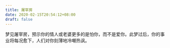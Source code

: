 ```yaml
---
title: 屠宰房
date: 2020-02-15T20:54:12+08:00
draft: false
---
```


梦见屠宰房，预示你的情人或老婆更多的是怕你，而不是爱你。此梦过后，你的事业将每况愈下，人们对你刻薄地冷嘲热讽。